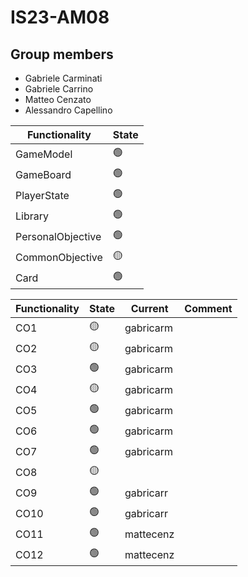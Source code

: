 # IS23-AM08

## Group members
* Gabriele Carminati
* Gabriele Carrino
* Matteo Cenzato
* Alessandro Capellino


| Functionality      | State           |
|--------------------|-----------------|
| GameModel          | :green_circle: | 
| GameBoard          | :green_circle:  |  
| PlayerState        | :green_circle:  |
| Library            | :green_circle:  |
| PersonalObjective  | :green_circle:  |
| CommonObjective    | :yellow_circle: |
| Card               | :green_circle:  |




| Functionality | State           | Current    | Comment |
|---------------|-----------------|------------| ---- |
| CO1           | :yellow_circle: | gabricarm  | |
| CO2           | :yellow_circle: | gabricarm  | |
| CO3           | :green_circle:  | gabricarm  | |
| CO4           | :yellow_circle: | gabricarm  | |
| CO5           | :green_circle:  | gabricarm  | |
| CO6           | :green_circle:  | gabricarm  | |
| CO7           | :green_circle:  | gabricarm  | |
| CO8           | :yellow_circle: |            | |
| CO9           | :green_circle:  | gabricarr  | |
| CO10          | :green_circle:  | gabricarr  | |
| CO11          | :green_circle:  | mattecenz  | |
| CO12          | :green_circle:  | mattecenz  | |





